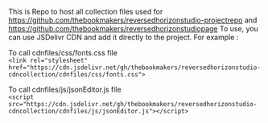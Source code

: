 This is Repo to host all collection files used for https://github.com/thebookmakers/reversedhorizonstudio-projectrepo and https://github.com/thebookmakers/reversedhorizonstudiopage
To use, you can use JSDelivr CDN and add it directly to the project. For example :

To call cdnfiles/css/fonts.css file <br>
`<link rel="stylesheet" href="https://cdn.jsdelivr.net/gh/thebookmakers/reversedhorizonstudio-cdncollection/cdnfiles/css/fonts.css">`

To call cdnfiles/js/jsonEditor.js file <br>
`<script src="https://cdn.jsdelivr.net/gh/thebookmakers/reversedhorizonstudio-cdncollection/cdnfiles/js/jsonEditor.js"></script>`
